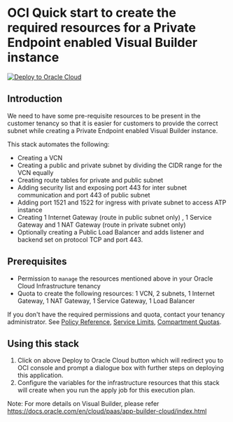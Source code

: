 <!--
# Copyright (c) 2024, Oracle and/or its affiliates.
# Licensed under the Universal Permissive License v 1.0 as shown at https://oss.oracle.com/licenses/upl.
-->

# **OCI Quick start to create the required resources for a Private Endpoint enabled Visual Builder instance**

[![Deploy to Oracle Cloud](https://oci-resourcemanager-plugin.plugins.oci.oraclecloud.com/latest/deploy-to-oracle-cloud.svg)](https://cloud.oracle.com/resourcemanager/stacks/create?region=home&zipUrl=https://github.com/oracle-quickstart/oci-visual-builder/releases/latest/download/private-endpoint-resources.zip)


## Introduction

We need to have some pre-requisite resources to be present in the customer tenancy so that it is easier for customers to provide the correct subnet while creating a Private Endpoint enabled Visual Builder instance. 

This stack automates the following:

* Creating a VCN
* Creating a public and private subnet by dividing the CIDR range for the VCN equally
* Creating route tables for private and public subnet
* Adding security list and exposing port 443 for inter subnet communication and port 443 of public subnet
* Adding port 1521 and 1522 for ingress with private subnet to access ATP instance 
* Creating 1 Internet Gateway (route in public subnet only) , 1 Service Gateway and 1 NAT Gateway (route in private subnet only)
* Optionally creating a Public Load Balancer and adds listener and backend set on protocol TCP and port 443.

## Prerequisites
- Permission to `manage` the resources mentioned above in your Oracle Cloud Infrastructure tenancy
- Quota to create the following resources: 1 VCN, 2 subnets, 1 Internet Gateway, 1 NAT Gateway, 1 Service Gateway, 1 Load Balancer

If you don't have the required permissions and quota, contact your tenancy administrator. See [Policy Reference](https://docs.cloud.oracle.com/en-us/iaas/Content/Identity/Reference/policyreference.htm), [Service Limits](https://docs.cloud.oracle.com/en-us/iaas/Content/General/Concepts/servicelimits.htm), [Compartment Quotas](https://docs.cloud.oracle.com/iaas/Content/General/Concepts/resourcequotas.htm).

## Using this stack

1. Click on above Deploy to Oracle Cloud button which will redirect you to OCI console and prompt a dialogue box with further steps on deploying this application.
2. Configure the variables for the infrastructure resources that this stack will create when you run the apply job for this execution plan.

Note: For more details on Visual Builder, please refer
https://docs.oracle.com/en/cloud/paas/app-builder-cloud/index.html